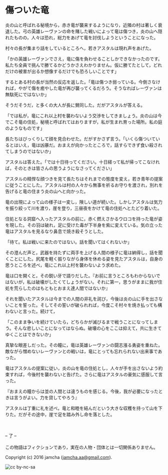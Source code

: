 

# 傷ついた竜

炎の山と呼ばれる秘境から，赤き竜が襲来するようになり，近隣の村は著しく衰退した。弓の英雄レーヴァンの命を賭した戦いによって竜は傷つき，炎の山へ隠れたものの，人々は恐れ，総力をあげて竜を討伐しようということになった。  

村々の長が集まり話をしているところへ，若きアスタルは現れ声をあげた。  

「かの英雄レーヴァンでさえ，竜に傷を負わせることしかできなかったのです。私たち全員で挑んで勝てるかどうかさえわかりません。仮に勝てたとして，どれだけの被害が出るか想像するだけでも恐ろしいことです」  

するとある村の長が当然の反応を返した。「竜は傷つき弱っている。今倒さなければ，やがて傷を癒やした竜が再び襲ってくるだろう。そうなればレーヴァンは無駄死にではないか」  

そうだそうだ，と多くの大人が長に賛同した。だがアスタルが答える。  

「では私が，竜にこれ以上村を襲わないよう交渉をしてきましょう。炎の山は今でこそ竜の住処，秘境と呼ばれてはおりますが，私が生まれ育った場所。私の庭のようなものです」  

長たちはびっくりして顔を見合わせた。だがすかさず言う。「いくら傷ついているとはいえ，竜は凶暴だ。おまえが向かったところで，話すらできず食い殺されてしまうのではないか」  

アスタルは答えた。「では十日待ってください。十日経って私が帰ってこなければ，そのときは皆さんの思うようになさってください」  

アスタルの精悍な顔つきを見て長たちはそれまでの態度を変え，若き青年の提案に従うことにした。アスタルは村の人々から無事を祈るお守りを渡され，別れを告げると竜の住まう炎の山へと向かった。  

竜の出現によって山の様子は一変し，険しい道が続いた。しかしアスタルは気力を振り絞って川を渡り，崖を登り，三昼夜をかけて竜の住処へとたどり着いた。  

住処となる洞窟へ入ったアスタルの前に，赤く燃えさかるウロコを持った竜が姿を現した。その羽は破れ，足に受けた毒が下半身を紫に変えている。気の立った竜はアスタルを見るなり鼻息で焼き殺そうとした。  

「待て。私は戦いに来たのではない。話を聞いてはくれないか」  

その澄んだ声と，武器を持たずに両手を上げる人間の様子に竜は納得し，話を聞くことにした。尻尾を軽く振りながら身体を休める姿を見たアスタルは，自身の思うところを述べ，竜にこれ以上村を襲わないよう求めた。  

竜は口を開くと，その鋭い牙で語りだした。『お前に言うところもわからないではないが，私は破壊がしたくてしょうがない。それに第一，思うがままに我が住処を荒らしたのはもともとおまえ達人間ではないか』  

それを聞いたアスタルは今までの人間の非礼を詫び，今後は炎の山に手を出さないことを誓った。そしてその誓いが破られれば，今度こそ村々を焼き払っても構わないと言った。続けて，  

「このまま争いを続けていたら，どちらかが滅びるまで戦うことになってしまう。そんな悲しいことになってはならぬ。破壊の心をここは抑えて，共に生きてゆくことはできないか」  

真摯な眼差しだった。その瞳に，竜は英雄レーヴァンの闘志漲る勇姿を重ねた。敵ながら憎めないレーヴァンとの戦いは，竜にとっても忘れられない出来事であった。  

竜はアスタルの提案に従い，炎の山を竜の住処とし，人々が手を出さないよう約束すれば，今後村を襲わないと告げた。さらに竜はアスタルの豪気に感服して言った。  

『おまえの瞳からは並の人間とは違うものを感じる。今後，我が必要になったときは言うがよい。力を貸してやろう』  

アスタルは丁重に礼を述べ，竜と和睦を結んだという大きな収穫を持って山を下りた。だがその途中，崖で足を踏み外し命を落とした。  

<br>  
<br>  
&#x2013; 了 &#x2013;  

<br>  
<br>  
この物語はフィクションであり，実在の人物・団体とは一切関係ありません。  

Copyright (c) 2016 jamcha (jamcha.aa@gmail.com).  

![cc by-nc-sa](https://i.creativecommons.org/l/by-nc-sa/4.0/88x31.png)  

